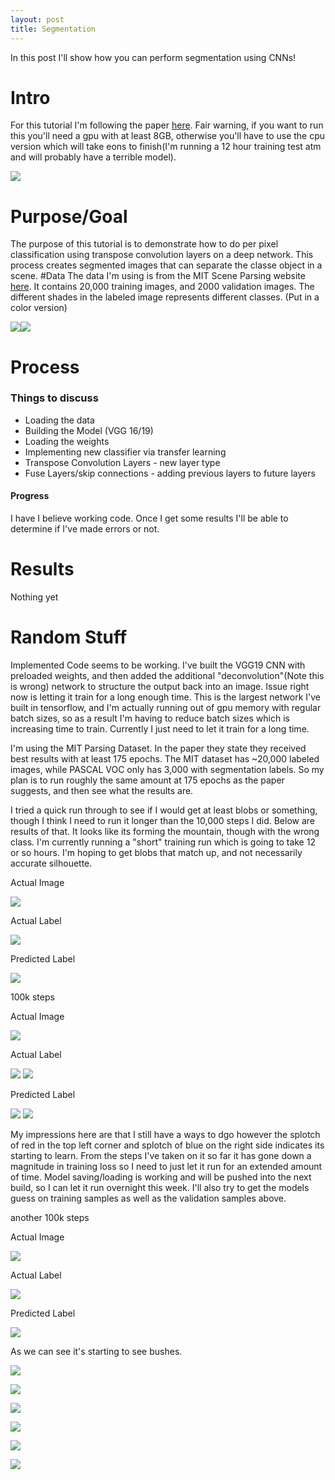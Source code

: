 ```yaml
---
layout: post
title: Segmentation
---
```


In this post I'll show how you can perform segmentation using CNNs!

# Intro
For this tutorial I'm following the paper [here](https://people.eecs.berkeley.edu/~jonlong/long_shelhamer_fcn.pdf). Fair warning, if you want to run this you'll need a gpu with at least 8GB, otherwise you'll have to use the cpu version which will take eons to finish(I'm running a 12 hour training test atm and will probably have a terrible model).

![](http://i.imgur.com/ysw2ZZx.png?1)

# Purpose/Goal
The purpose of this tutorial is to demonstrate how to do per pixel classification using transpose convolution layers on a deep network. This process creates segmented images that can separate the classe object in a scene.
#Data
The data I'm using is from the MIT Scene Parsing website [here](http://sceneparsing.csail.mit.edu/). It contains 20,000 training images, and 2000 validation images. The different shades in the labeled image represents different classes. (Put in a color version)

![](http://i.imgur.com/mSJDVCS.jpg)![](http://i.imgur.com/qZh484g.png)

# Process

### Things to discuss
- Loading the data
- Building the Model (VGG 16/19)
- Loading the weights
- Implementing new classifier via transfer learning
- Transpose Convolution Layers - new layer type
- Fuse Layers/skip connections - adding previous layers to future layers

#### Progress
I have I believe working code. Once I get some results I'll be able to determine if I've made errors or not.

# Results
Nothing yet

# Random Stuff
Implemented Code seems to be working. I've built the VGG19 CNN with preloaded weights, and then added the additional "deconvolution"(Note this is wrong) network to structure the output back into an image. Issue right now is letting it train for a long enough time. This is the largest network I've built in tensorflow, and I'm actually running out of gpu memory with regular batch sizes, so as a result I'm having to reduce batch sizes which is increasing time to train. Currently I just need to let it train for a long time. 

I'm using the MIT Parsing Dataset. In the paper they state they received best results with at least 175 epochs. The MIT dataset has ~20,000 labeled images, while PASCAL VOC only has 3,000 with segmentation labels. So my plan is to run roughly the same amount at 175 epochs as the paper suggests, and then see what the results are.

I tried a quick run through to see if I would get at least blobs or something, though I think I need to run it longer than the 10,000 steps I did. Below are results of that. It looks like its forming the mountain, though with the wrong class. I'm currently running a "short" training run which is going to take 12 or so hours. I'm hoping to get blobs that match up, and not necessarily accurate silhouette. 

Actual Image

![](http://i.imgur.com/4SNhXib.png)

Actual Label

![](http://i.imgur.com/gdXqSpD.png)

Predicted Label

![](http://i.imgur.com/OYQFusp.png)

100k steps

Actual Image

![](http://imgur.com/Xs6wPpb.png)

Actual Label

![](http://imgur.com/2twn4A8.png) ![](http://imgur.com/WGWmOon.png)

Predicted Label

![](http://i.imgur.com/6aKWtEJ.png) ![](http://imgur.com/BtJHdlP.png)

My impressions here are that I still have a ways to dgo however the splotch of red in the top left corner and splotch of blue on the right side indicates its starting to learn. From the steps I've taken on it so far it has gone down a magnitude in training loss so I need to just let it run for an extended amount of time. Model saving/loading is working and will be pushed into the next build, so I can let it run overnight this week. I'll also try to get the models guess on training samples as well as the validation samples above.

another 100k steps

Actual Image

![](http://imgur.com/Cf9OvDD.png)

Actual Label

![](http://imgur.com/2psC6Dv.png)

Predicted Label

![](http://imgur.com/ZVykfPn.png)

As we can see it's starting to see bushes.

![](http://imgur.com/vFVNBXv.png)

![](http://imgur.com/Rgkqubs.png)

![](http://imgur.com/svHMXUF.png)

![](http://imgur.com/AyWvWf6.png)

![](http://imgur.com/BhJCNm8.png)

![](http://imgur.com/1XUpg8k.png)
